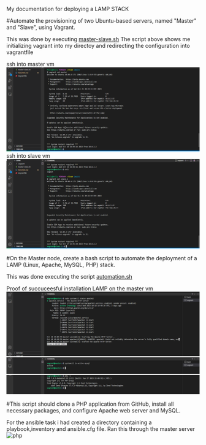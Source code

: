 My documentation for deploying a LAMP STACK

#Automate the provisioning of two Ubuntu-based servers, named "Master" and "Slave", using Vagrant.

This was done by executing [master-slave.sh](https://github.com/molly8213/Altexam/blob/main/master-slave.sh)
The script above shows me initializing vagrant into my directoy and redirecting the configuration into vagrantfile

ssh into master vm
![master vm](./images/image2.png)
ssh into slave vm
![slave vm](./images/image3.png)

#On the Master node, create a bash script to automate the deployment of a LAMP (Linux, Apache, MySQL, PHP) stack.

This was done executing the script [automation.sh](https://github.com/molly8213/Altexam/blob/main/automation.sh)

Proof of succuceesful installation LAMP on the master vm
![apache2](./images/image4.png)
![mysql](./images/image5.png)
![php](./images/image6.png)

#This script should clone a PHP application from GitHub, install all necessary packages, and configure Apache web server and MySQL. 

For the ansible task
i had created a directory containing a playbook,inventory and ansible.cfg file.
Ran this through the master server
![php](./images/image8.png)

